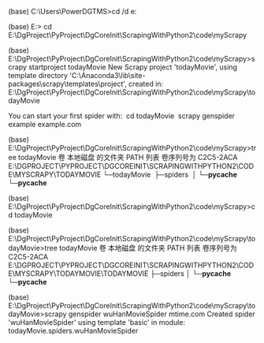 (base) C:\Users\PowerDGTMS>cd /d e:



(base) E:\> cd E:\DgProject\PyProject\DgCoreInit\ScrapingWithPython2\code\myScrapy



(base) E:\DgProject\PyProject\DgCoreInit\ScrapingWithPython2\code\myScrapy>scrapy startproject todayMovie
New Scrapy project 'todayMovie', using template directory 'C:\\Anaconda3\\lib\\site-packages\\scrapy\\templates\\project', created in:
​    E:\DgProject\PyProject\DgCoreInit\ScrapingWithPython2\code\myScrapy\todayMovie



You can start your first spider with:
​    cd todayMovie
​    scrapy genspider example example.com



(base) E:\DgProject\PyProject\DgCoreInit\ScrapingWithPython2\code\myScrapy>tree todayMovie
卷 本地磁盘 的文件夹 PATH 列表
卷序列号为 C2C5-2ACA
E:\DGPROJECT\PYPROJECT\DGCOREINIT\SCRAPINGWITHPYTHON2\CODE\MYSCRAPY\TODAYMOVIE
└─todayMovie
​    ├─spiders
​    │  └─__pycache__
​    └─__pycache__



(base) E:\DgProject\PyProject\DgCoreInit\ScrapingWithPython2\code\myScrapy>cd todayMovie



(base) E:\DgProject\PyProject\DgCoreInit\ScrapingWithPython2\code\myScrapy\todayMovie>tree todayMovie
卷 本地磁盘 的文件夹 PATH 列表
卷序列号为 C2C5-2ACA
E:\DGPROJECT\PYPROJECT\DGCOREINIT\SCRAPINGWITHPYTHON2\CODE\MYSCRAPY\TODAYMOVIE\TODAYMOVIE
├─spiders
│  └─__pycache__
└─__pycache__



(base) E:\DgProject\PyProject\DgCoreInit\ScrapingWithPython2\code\myScrapy\todayMovie>scrapy genspider wuHanMovieSpider mtime.com
Created spider 'wuHanMovieSpider' using template 'basic' in module:
  todayMovie.spiders.wuHanMovieSpider



